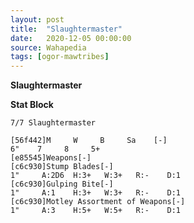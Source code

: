 ```yaml
---
layout: post
title:  "Slaughtermaster"
date:   2020-12-05 00:00:00
source: Wahapedia
tags: [ogor-mawtribes]
---
```


**Slaughtermaster**

**Stat Block**
```
7/7 Slaughtermaster
```

```
[56f442]M     W     B     Sa    [-]
6"    7     8     5+    
[e85545]Weapons[-]
[c6c930]Stump Blades[-]
1"     A:2D6  H:3+   W:3+   R:-    D:1   
[c6c930]Gulping Bite[-]
1"     A:1    H:3+   W:3+   R:-    D:1   
[c6c930]Motley Assortment of Weapons[-]
1"     A:3    H:5+   W:5+   R:-    D:1   
```
    